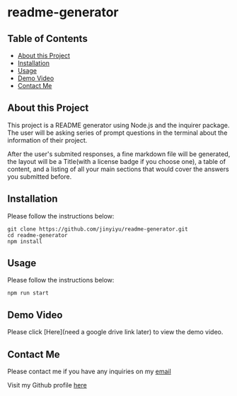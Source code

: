 # readme-generator

## Table of Contents

- [About this Project](#about-this-project)
- [Installation](#installation)
- [Usage](#usage)
- [Demo Video](#demo-video)
- [Contact Me](#contact-me)

## About this Project

This project is a README generator using Node.js and the inquirer package. The user will be asking series of prompt questions in the terminal about the information of their project.

After the user's submited responses, a fine markdown file will be generated, the layout will be a Title(with a license badge if you choose one), a table of content, and a listing of all your main sections that would cover the answers you submitted before.

## Installation

Please follow the instructions below:

```
git clone https://github.com/jinyiyu/readme-generator.git
cd readme-generator
npm install

```

## Usage

Please follow the instructions below:

```
npm run start
```

## Demo Video

Please click [Here](need a google drive link later) to view the demo video.

## Contact Me

Please contact me if you have any inquiries on my [email](yujinyiicxk@gmail.com)

Visit my Github profile [here](https://github.com/jinyiyu)
